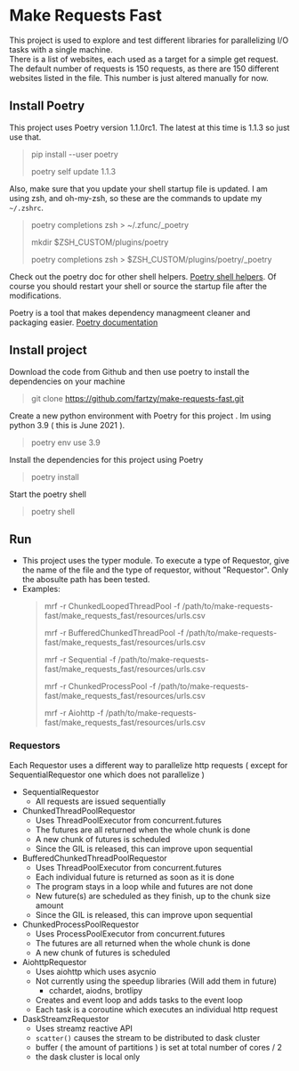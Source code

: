 
# Make Requests Fast
  This project is used to explore and test different libraries for parallelizing I/O tasks with a single machine.  
  There is a list of websites, each used as a target for a simple get request.  The default number of requests is 150 requests, as there are 150 different websites listed in the file.  This number is just altered manually for now.   


## Install Poetry
This project uses Poetry version 1.1.0rc1.  The latest at this time is 1.1.3 so just use that.
   > pip install --user poetry
   > 
   > poetry self update 1.1.3

Also, make sure that you update your shell startup file is updated.  I am using zsh, and oh-my-zsh, so these are the commands to update my `~/.zshrc`. 
   > poetry completions zsh > ~/.zfunc/_poetry
   > 
   > mkdir $ZSH_CUSTOM/plugins/poetry
   > 
   > poetry completions zsh > $ZSH_CUSTOM/plugins/poetry/_poetry

Check out the poetry doc for other shell helpers. [Poetry shell helpers](https://python-poetry.org/docs/#enable-tab-completion-for-bash-fish-or-zsh). Of course you should restart your shell or source the startup file after the modifications.

Poetry is a tool that makes dependency managmeent cleaner and packaging easier.  [Poetry documentation](https://python-poetry.org/docs/)


## Install project
Download the code from Github and then use poetry to install the dependencies on your machine
   > git clone https://github.com/fartzy/make-requests-fast.git

Create a new python environment with Poetry for this project . Im using python 3.9 ( this is June 2021 ). 
   > poetry env use 3.9

Install the dependencies for this project using Poetry 
   > poetry install 

Start the poetry shell 
   > poetry shell 

## Run 
* This project uses the typer module. To execute a type of Requestor, give the name of the file and the type of requestor, without "Requestor". Only the abosulte path has been tested. 
* Examples: 
    >  mrf -r ChunkedLoopedThreadPool -f /path/to/make-requests-fast/make_requests_fast/resources/urls.csv   
    >
    >  mrf -r BufferedChunkedThreadPool -f /path/to/make-requests-fast/make_requests_fast/resources/urls.csv 
    >
    >  mrf -r Sequential -f /path/to/make-requests-fast/make_requests_fast/resources/urls.csv 
    > 
    >  mrf -r ChunkedProcessPool -f /path/to/make-requests-fast/make_requests_fast/resources/urls.csv 
    > 
    >  mrf -r Aiohttp -f /path/to/make-requests-fast/make_requests_fast/resources/urls.csv 


### Requestors
Each Requestor uses a different way to parallelize http requests ( except for SequentialRequestor one which does not parallelize )
* SequentialRequestor
   * All requests are issued sequentially 
* ChunkedThreadPoolRequestor
   * Uses ThreadPoolExecutor from concurrent.futures
   * The futures are all returned when the whole chunk is done
   * A new chunk of futures is scheduled 
   * Since the GIL is released, this can improve upon sequential 
* BufferedChunkedThreadPoolRequestor
   * Uses ThreadPoolExecutor from concurrent.futures 
   * Each individual future is returned as soon as it is done
   * The program stays in a loop while and futures are not done
   * New future(s) are scheduled as they finish, up to the chunk size amount
   * Since the GIL is released, this can improve upon sequential
* ChunkedProcessPoolRequestor
   * Uses ProcessPoolExecutor from concurrent.futures 
   * The futures are all returned when the whole chunk is done
   * A new chunk of futures is scheduled 
* AiohttpRequestor 
   * Uses aiohttp which uses asycnio 
   * Not currently using the speedup libraries (Will add them in future)
      - cchardet, aiodns, brotlipy
   * Creates and event loop and adds tasks to the event loop 
   * Each task is a coroutine which executes an individual http request
* DaskStreamzRequestor
   * Uses streamz reactive API 
   * `scatter()` causes the stream to be distributed to dask cluster 
   * buffer ( the amount of partitions ) is set at total number of cores / 2
   * the dask cluster is local only 



